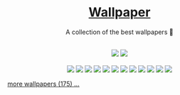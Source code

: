 <div align="center">
    <h1><a href="https://github.com/mobinjavari/Wallpapers">Wallpaper</a></h1>
    <p>A collection of the best wallpapers 🔅</p><br>
    <img src="https://img.shields.io/github/stars/mobinjavari/wallpapers?color=4C8EDA&labelColor=252932" class="github">
    <img src="https://img.shields.io/github/repo-size/mobinjavari/wallpapers?color=4C8EDA&labelColor=252932" class="github"><br><br>
    <img src="./wallpapers/Desktop-1151.jpg" width="auto">
    <img src="./wallpapers/Desktop-1160.jpg" width="auto">
    <img src="./wallpapers/Desktop-1171.jpg" width="auto">
    <img src="./wallpapers/Desktop-1175.png" width="auto">
    <img src="./wallpapers/Desktop-1179.png" width="auto">
    <img src="./wallpapers/Desktop-1272.jpg" width="auto">
    <img src="./wallpapers/Desktop-13110.png" width="auto">
    <img src="./wallpapers/Desktop-1291.jpg" width="auto">
    <img src="./wallpapers/Desktop-13119.png" width="auto">
    <img src="./wallpapers/Desktop-1231.jpg" width="auto">
    <img src="./wallpapers/Desktop-1241.jpg" width="auto">
    <img src="./wallpapers/Desktop-1295.jpg" width="auto">
    <p align="left"><a href="https://github.com/mobinjavari/wallpapers/wallpapers">more wallpapers (175) ...</a></p>
</div><br>